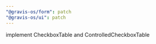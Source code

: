```yaml
---
"@gravis-os/form": patch
"@gravis-os/ui": patch
---
```


implement CheckboxTable and ControlledCheckboxTable
